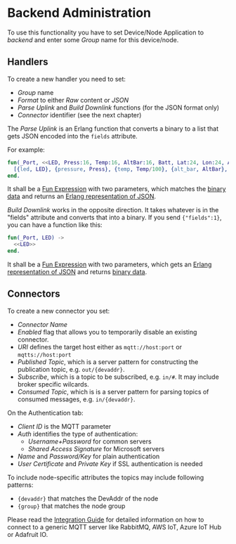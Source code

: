 # Backend Administration

To use this functionality you have to set Device/Node Application to *backend*
and enter some *Group* name for this device/node.

## Handlers

To create a new handler you need to set:
 * *Group* name
 * *Format* to either *Raw* content or *JSON*
 * *Parse Uplink* and *Build Downlink* functions (for the JSON format only)
 * *Connector* identifier (see the next chapter)

The *Parse Uplink* is an Erlang function that converts a binary to a list that
gets JSON encoded into the `fields` attribute.

For example:

```erlang
fun(_Port, <<LED, Press:16, Temp:16, AltBar:16, Batt, Lat:24, Lon:24, AltGps:16>>) ->
  [{led, LED}, {pressure, Press}, {temp, Temp/100}, {alt_bar, AltBar}, {batt, Batt}]
end.
```

It shall be a
[Fun Expression](http://erlang.org/doc/reference_manual/expressions.html#funs)
with two parameters, which matches the
[binary data](http://erlang.org/doc/programming_examples/bit_syntax.html)
and returns an
[Erlang representation of JSON](https://github.com/talentdeficit/jsx#json---erlang-mapping).

*Build Downlink* works in the opposite direction. It takes whatever is in the
"fields" attribute and converts that into a binary. If you send `{"fields":1}`,
you can have a function like this:

```erlang
fun(_Port, LED) ->
  <<LED>>
end.
```

It shall be a
[Fun Expression](http://erlang.org/doc/reference_manual/expressions.html#funs)
with two parameters, which gets an
[Erlang representation of JSON](https://github.com/talentdeficit/jsx#json---erlang-mapping)
and returns
[binary data](http://erlang.org/doc/programming_examples/bit_syntax.html).


## Connectors

To create a new connector you set:
 * *Connector Name*
 * *Enabled* flag that allows you to temporarily disable an existing connector.
 * *URI* defines the target host either as `mqtt://host:port` or `mqtts://host:port`
 * *Published Topic*, which is a server pattern for constructing the publication
   topic, e.g. `out/{devaddr}`.
 * *Subscribe*, which is a topic to be subscribed, e.g. `in/#`. It may include
   broker specific wilcards.
 * *Consumed Topic*, which is is a server pattern for parsing topics of consumed
   messages, e.g. `in/{devaddr}`.

On the Authentication tab:
 * *Client ID* is the MQTT parameter
 * *Auth* identifies the type of authentication:
   * *Username+Password* for common servers
   * *Shared Access Signature* for Microsoft servers
 * *Name* and *Password/Key* for plain authentication
 * *User Certificate* and *Private Key* if SSL authentication is needed

To include node-specific attributes the topics may include following patterns:
 * `{devaddr}` that matches the DevAddr of the node
 * `{group}` that matches the node group

Please read the [Integration Guide](Integration.md) for detailed information on
how to connect to a generic MQTT server like RabbitMQ, AWS IoT, Azure IoT Hub or
Adafruit IO.
